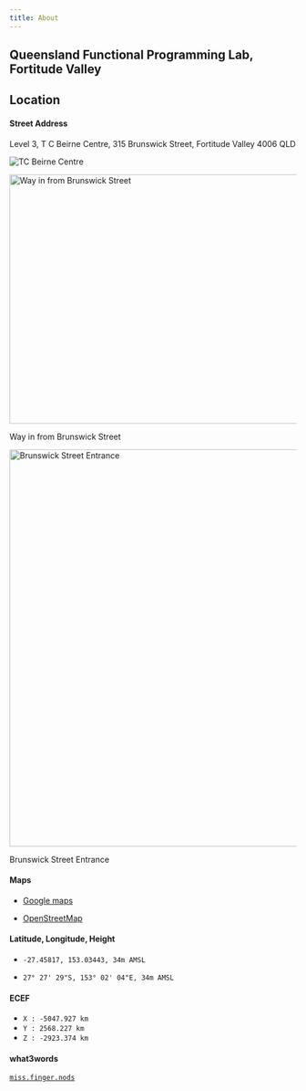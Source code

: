 ```yaml
---
title: About
---
```


## Queensland Functional Programming Lab, Fortitude Valley

## Location

#### Street Address

Level 3, T C Beirne Centre, 315 Brunswick Street, Fortitude Valley 4006 QLD

![TC Beirne Centre](https://i.imgur.com/Bain83f.png)

<a href="http://i.imgur.com/H442iX3.jpg">
  <img src="http://i.imgur.com/H442iX3.jpg" width="1042" height="437" alt="Way in from Brunswick Street" />
</a>
<p class="caption">Way in from Brunswick Street</p>

<a href="http://i.imgur.com/HfrKK7I.jpg">
  <img src="http://i.imgur.com/HfrKK7I.jpg" width="928" height="696" alt="Brunswick Street Entrance" />
</a>
<p class="caption">Brunswick Street Entrance</p>

#### Maps 

* [Google maps](https://www.google.com.au/maps/place/T+C+Beirne+Centre,+315+Brunswick+St,+Fortitude+Valley+QLD+4006/@-27.4583876,153.03261,17z/data=!4m5!3m4!1s0x6b9159f3b8dd8281:0xb3b4cbfdbe14177f!8m2!3d-27.4583798!4d153.0341671)

* [OpenStreetMap](http://www.openstreetmap.org/?mlat=-27.45817&mlon=153.03443#map=18/-27.45817/153.03443)

#### Latitude, Longitude, Height

* `-27.45817, 153.03443, 34m AMSL`

* `27° 27' 29"S, 153° 02' 04"E, 34m AMSL`

#### ECEF

* `X : -5047.927 km`
* `Y : 2568.227 km`
* `Z : -2923.374 km`

#### what3words

[`miss.finger.nods`](https://map.what3words.com/miss.finger.nods)
